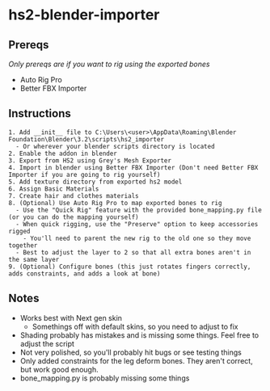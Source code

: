 # hs2-blender-importer

## Prereqs
*Only prereqs are if you want to rig using the exported bones*
- Auto Rig Pro
- Better FBX Importer

## Instructions
```
1. Add __init__ file to C:\Users\<user>\AppData\Roaming\Blender Foundation\Blender\3.2\scripts\hs2_importer
  - Or wherever your blender scripts directory is located
2. Enable the addon in blender
3. Export from HS2 using Grey's Mesh Exporter
4. Import in blender using Better FBX Importer (Don't need Better FBX Importer if you are going to rig yourself)
5. Add texture directory from exported hs2 model
6. Assign Basic Materials
7. Create hair and clothes materials
8. (Optional) Use Auto Rig Pro to map exported bones to rig
  - Use the "Quick Rig" feature with the provided bone_mapping.py file (or you can do the mapping yourself)
  - When quick rigging, use the "Preserve" option to keep accessories rigged
    - You'll need to parent the new rig to the old one so they move together
  - Best to adjust the layer to 2 so that all extra bones aren't in the same layer
9. (Optional) Configure bones (this just rotates fingers correctly, adds constraints, and adds a look at bone)
```

## Notes
- Works best with Next gen skin
  - Somethings off with default skins, so you need to adjust to fix
- Shading probably has mistakes and is missing some things. Feel free to adjust the script
- Not very polished, so you'll probably hit bugs or see testing things
- Only added constraints for the leg deform bones. They aren't correct, but work good enough.
- bone_mapping.py is probably missing some things
